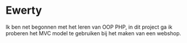 # Ewerty
Ik ben net begonnen met het leren van OOP PHP, in dit project ga ik proberen het MVC model te gebruiken bij het maken van een webshop.
